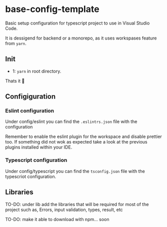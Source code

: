 # base-config-template

Basic setup configuration for typescript project to use in Visual Studio Code.

It is dessigend for backend or a monorepo, as it uses workspases feature from `yarn`. 

## Init

- 1: `yarn` in root directory.

Thats it 🚀

## Configiguration

### Eslint configuration

Under config/eslint you can find the `.eslintrs.json` file with the configuration

Remember to enable the eslint plugin for the workspace and disable prettier too. If something did not wok as expected take a look at the previous plugins installed within your IDE.

### Typescript configuration

Under config/typescript you can find the `tsconfig.json` file with the typescriot configuration.

## Libraries

TO-DO: under lib add the libraries that will be required for most of the project such as, Errors, input validation, types, result, etc


TO-DO: make it able to download with npm... soon